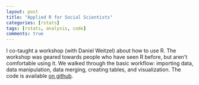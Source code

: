 ```yaml
---
layout: post
title: "Applied R for Social Scientists"
categories: [rstats]
tags: [rstats, analysis, code]
comments: true
---
```


I co-taught a workshop (with Daniel Weitzel) about how to use R. The
workshop was geared towards people who have seen R before, but aren't
comfortable using it. We walked through the basic workflow: importing
data, data manipulation, data merging, creating tables, and
visualization. The code is available
[on github](https://github.com/jabranham/applied-r-for-social-scientists). 
